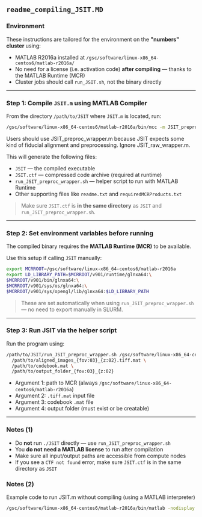 
## `readme_compiling_JSIT.MD`

### Environment

These instructions are tailored for the environment on the **"numbers" cluster** using:
- MATLAB R2016a installed at `/gsc/software/linux-x86_64-centos6/matlab-r2016a/`
- No need for a license (i.e. activation code) **after compiling** — thanks to the MATLAB Runtime (MCR)
- Cluster jobs should call `run_JSIT.sh`, not the binary directly

---

### Step 1: Compile `JSIT.m` using MATLAB Compiler

From the directory `/path/to/JSIT` where `JSIT.m` is located, run:

```bash
/gsc/software/linux-x86_64-centos6/matlab-r2016a/bin/mcc -m JSIT_preproc_wrapper.m
```

Users should use JSIT_preproc_wrapper.m because JSIT expects some kind of fiducial alignment and preprocessing. Ignore JSIT_raw_wrapper.m.

This will generate the following files:

- `JSIT` — the compiled executable
- `JSIT.ctf` — compressed code archive (required at runtime)
- `run_JSIT_preproc_wrapper.sh` — helper script to run with MATLAB Runtime
- Other supporting files like `readme.txt` and `requiredMCRProducts.txt`

>  Make sure `JSIT.ctf` is **in the same directory** as `JSIT` and `run_JSIT_preproc_wrapper.sh`.

---

### Step 2: Set environment variables before running

The compiled binary requires the **MATLAB Runtime (MCR)** to be available.

Use this setup if calling `JSIT` manually:
```bash
export MCRROOT=/gsc/software/linux-x86_64-centos6/matlab-r2016a
export LD_LIBRARY_PATH=$MCRROOT/v901/runtime/glnxa64:\
$MCRROOT/v901/bin/glnxa64:\
$MCRROOT/v901/sys/os/glnxa64:\
$MCRROOT/v901/sys/opengl/lib/glnxa64:$LD_LIBRARY_PATH
```

> These are set automatically when using `run_JSIT_preproc_wrapper.sh` — no need to export manually in SLURM.

---

### Step 3: Run JSIT via the helper script

Run the program using:

```bash
/path/to/JSIT/run_JSIT_preproc_wrapper.sh /gsc/software/linux-x86_64-centos6/matlab-r2016a \
  /path/to/aligned_images_{fov:03}_{z:02}.tiff.mat \
  /path/to/codebook.mat \
  /path/to/output_folder_{fov:03}_{z:02}
```

- Argument 1: path to MCR (always `/gsc/software/linux-x86_64-centos6/matlab-r2016a`)
- Argument 2: `.tiff.mat` input file
- Argument 3: codebook `.mat` file
- Argument 4: output folder (must exist or be creatable)

---

### Notes (1)

- Do **not** run `./JSIT` directly — use `run_JSIT_preproc_wrapper.sh`
- You **do not need a MATLAB license** to run after compilation
- Make sure all input/output paths are accessible from compute nodes
- If you see a `CTF not found` error, make sure `JSIT.ctf` is in the same directory as `JSIT`


### Notes (2)

Example code to run JSIT.m without compiling (using a MATLAB interpreter)

```bash
/gsc/software/linux-x86_64-centos6/matlab-r2016a/bin/matlab -nodisplay -nosplash -r "JSIT(/path/to/aligned_images_{fov:03}_{z:02}.tiff.mat', /path/to/codebook.mat, /path/to/output_folder_{fov:03}_{z:02}); quit;"
```

